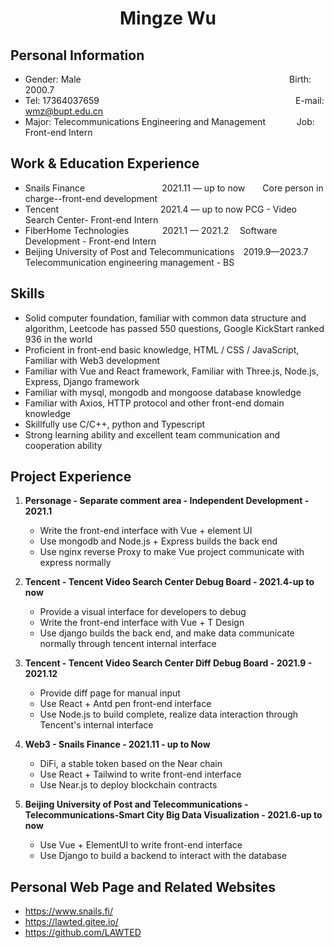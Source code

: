 <center>
    <h1>Mingze Wu</h1>
  </center>

  ## Personal Information 

  * Gender: Male&emsp;&emsp;&emsp;&emsp;&emsp;&emsp;&emsp;&emsp;&emsp;&emsp;&emsp;&emsp;&ensp;&emsp;&emsp; &emsp; &emsp; &emsp; &emsp; &emsp; &emsp;  &ensp;     Birth: 2000.7  
  * Tel: 17364037659 &emsp;&emsp;&emsp;&emsp;&emsp;&emsp;&ensp;&emsp;&emsp; &emsp; &emsp; &emsp; &emsp; &emsp; &emsp; &emsp; &emsp; &emsp;&ensp;   &ensp;  E-mail: wmz@bupt.edu.cn
  * Major: Telecommunications Engineering and Management &emsp;&emsp;&emsp; Job: Front-end Intern

  ## Work & Education Experience

  * Snails Finance&emsp; &emsp;&emsp;&emsp;&emsp;&emsp;&emsp;&emsp;&ensp;2021.11 — up to now&emsp;&emsp;Core person in charge--front-end development  
  * Tencent&emsp;&emsp;&emsp;&emsp;&emsp;&emsp;&ensp;&emsp; &emsp; &emsp; &emsp; 2021.4 — up to now          PCG - Video Search Center- Front-end Intern       
  * FiberHome Technologies&emsp; &emsp; &emsp;  2021.1 — 2021.2&emsp;            Software Development - Front-end Intern  
  * Beijing University of Post and Telecommunications&emsp;2019.9—2023.7&emsp; Telecommunication engineering management - BS

  ## Skills

  * Solid computer foundation, familiar with common data structure and algorithm, Leetcode has passed 550 questions, Google KickStart ranked 936 in the world
  * Proficient in front-end basic knowledge, HTML / CSS / JavaScript, Familiar with Web3 development
  * Familiar with Vue and React framework, Familiar with Three.js, Node.js, Express, Django framework
  * Familiar with mysql, mongodb and mongoose database knowledge
  * Familiar with Axios, HTTP protocol and other front-end domain knowledge
  * Skillfully use C/C++, python and Typescript
  * Strong learning ability and excellent team communication and cooperation ability

  ## Project Experience

1. **Personage - Separate comment area - Independent Development - 2021.1**
     * Write the front-end interface with Vue + element UI
     * Use mongodb and Node.js + Express builds the back end
     * Use nginx reverse Proxy to make Vue project communicate with express normally

2. **Tencent - Tencent Video Search Center Debug Board - 2021.4-up to now**
   * Provide a visual interface for developers to debug
   * Write the front-end interface with Vue + T Design
   * Use django builds the back end, and make data communicate normally through tencent internal interface

3. **Tencent - Tencent Video Search Center Diff Debug Board - 2021.9 - 2021.12** 
   * Provide diff page for manual input
   * Use React + Antd pen front-end interface
   * Use Node.js to build complete, realize data interaction through Tencent's internal interface

4. **Web3 - Snails Finance - 2021.11 - up to Now**
   * DiFi, a stable token based on the Near chain
   * Use React + Tailwind to write front-end interface
   * Use Near.js to deploy blockchain contracts
5. **Beijing University of Post and Telecommunications - Telecommunications-Smart City Big Data Visualization - 2021.6-up to now**
   * Use Vue + ElementUI to write front-end interface
    * Use Django to build a backend to interact with the database

  ## Personal Web Page and Related Websites

  * https://www.snails.fi/
  * https://lawted.gitee.io/
  * https://github.com/LAWTED


